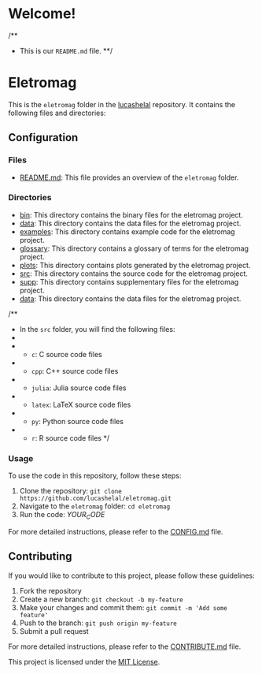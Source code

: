# Welcome!

/**
 * This is our `README.md` file.
**/

# Eletromag

This is the `eletromag` folder in the [lucashelal](https://github.com/lucashelal) repository. It contains the following files and directories:

## Configuration

### Files

- [README.md](README.md): This file provides an overview of the `eletromag` folder.

### Directories

- [bin](bin): This directory contains the binary files for the eletromag project.
- [data](data): This directory contains the data files for the eletromag project.
- [examples](examples): This directory contains example code for the eletromag project.
- [glossary](glossary): This directory contains a glossary of terms for the eletromag project.
- [plots](plots): This directory contains plots generated by the eletromag project.
- [src](src): This directory contains the source code for the eletromag project.
- [supp](supp): This directory contains supplementary files for the eletromag project.
- [data](data): This directory contains the data files for the eletromag project.

/**
 * In the `src` folder, you will find the following files:
 * 
 * - `c`: C source code files
 * - `cpp`: C++ source code files
 * - `julia`: Julia source code files
 * - `latex`: LaTeX source code files
 * - `py`: Python source code files
 * - `r`: R source code files
 */

### Usage

To use the code in this repository, follow these steps:

1. Clone the repository: `git clone https://github.com/lucashelal/eletromag.git`
2. Navigate to the `eletromag` folder: `cd eletromag`
3. Run the code: $YOUR_CODE$

For more detailed instructions, please refer to the [CONFIG.md](CONFIG.md) file.

## Contributing

If you would like to contribute to this project, please follow these guidelines:

1. Fork the repository
2. Create a new branch: `git checkout -b my-feature`
3. Make your changes and commit them: `git commit -m 'Add some feature'`
4. Push to the branch: `git push origin my-feature`
5. Submit a pull request

For more detailed instructions, please refer to the [CONTRIBUTE.md](CONTRIBUTE.md) file.

This project is licensed under the [MIT License](LICENSE).